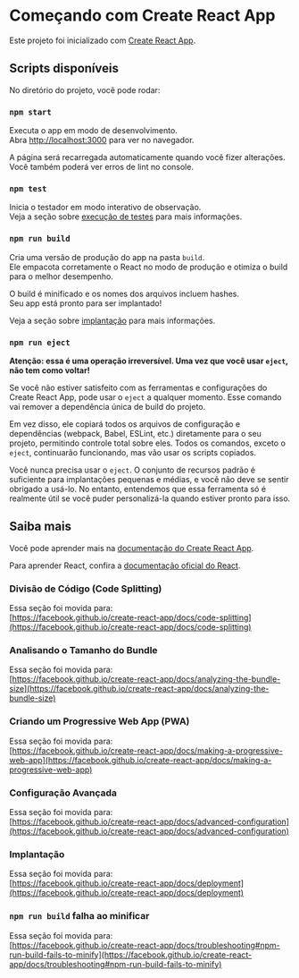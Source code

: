 # Começando com Create React App

Este projeto foi inicializado com [Create React App](https://github.com/facebook/create-react-app).

## Scripts disponíveis

No diretório do projeto, você pode rodar:

### `npm start`

Executa o app em modo de desenvolvimento.  
Abra [http://localhost:3000](http://localhost:3000) para ver no navegador.

A página será recarregada automaticamente quando você fizer alterações.  
Você também poderá ver erros de lint no console.

### `npm test`

Inicia o testador em modo interativo de observação.  
Veja a seção sobre [execução de testes](https://facebook.github.io/create-react-app/docs/running-tests) para mais informações.

### `npm run build`

Cria uma versão de produção do app na pasta `build`.  
Ele empacota corretamente o React no modo de produção e otimiza o build para o melhor desempenho.

O build é minificado e os nomes dos arquivos incluem hashes.  
Seu app está pronto para ser implantado!

Veja a seção sobre [implantação](https://facebook.github.io/create-react-app/docs/deployment) para mais informações.

### `npm run eject`

**Atenção: essa é uma operação irreversível. Uma vez que você usar `eject`, não tem como voltar!**

Se você não estiver satisfeito com as ferramentas e configurações do Create React App, pode usar o `eject` a qualquer momento. Esse comando vai remover a dependência única de build do projeto.

Em vez disso, ele copiará todos os arquivos de configuração e dependências (webpack, Babel, ESLint, etc.) diretamente para o seu projeto, permitindo controle total sobre eles. Todos os comandos, exceto o `eject`, continuarão funcionando, mas vão usar os scripts copiados.

Você nunca precisa usar o `eject`. O conjunto de recursos padrão é suficiente para implantações pequenas e médias, e você não deve se sentir obrigado a usá-lo. No entanto, entendemos que essa ferramenta só é realmente útil se você puder personalizá-la quando estiver pronto para isso.

## Saiba mais

Você pode aprender mais na [documentação do Create React App](https://facebook.github.io/create-react-app/docs/getting-started).

Para aprender React, confira a [documentação oficial do React](https://reactjs.org/).

### Divisão de Código (Code Splitting)

Essa seção foi movida para:  
[https://facebook.github.io/create-react-app/docs/code-splitting](https://facebook.github.io/create-react-app/docs/code-splitting)

### Analisando o Tamanho do Bundle

Essa seção foi movida para:  
[https://facebook.github.io/create-react-app/docs/analyzing-the-bundle-size](https://facebook.github.io/create-react-app/docs/analyzing-the-bundle-size)

### Criando um Progressive Web App (PWA)

Essa seção foi movida para:  
[https://facebook.github.io/create-react-app/docs/making-a-progressive-web-app](https://facebook.github.io/create-react-app/docs/making-a-progressive-web-app)

### Configuração Avançada

Essa seção foi movida para:  
[https://facebook.github.io/create-react-app/docs/advanced-configuration](https://facebook.github.io/create-react-app/docs/advanced-configuration)

### Implantação

Essa seção foi movida para:  
[https://facebook.github.io/create-react-app/docs/deployment](https://facebook.github.io/create-react-app/docs/deployment)

### `npm run build` falha ao minificar

Essa seção foi movida para:  
[https://facebook.github.io/create-react-app/docs/troubleshooting#npm-run-build-fails-to-minify](https://facebook.github.io/create-react-app/docs/troubleshooting#npm-run-build-fails-to-minify)

